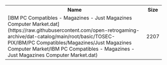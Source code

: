 <table>
<tr><th>Name</th><th>Size</th></tr>
<tr><td>
[IBM PC Compatibles - Magazines - Just Magazines Computer Market.dat](https://raw.githubusercontent.com/open-retrogaming-archive/dat-catalog/main/root/basic/TOSEC-PIX/IBM/PC Compatibles/Magazines/Just Magazines Computer Market/IBM PC Compatibles - Magazines - Just Magazines Computer Market.dat)
</td><td>2207</td></tr>
</table>
